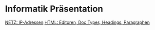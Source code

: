 # Informatik Präsentation

[NETZ: IP-Adressen](./ip_adressen/index.html)
[HTML: Editoren, Doc Types, Headings, Paragraphen](./html/index.html)